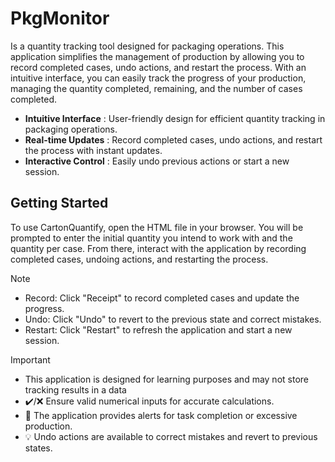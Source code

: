 # PkgMonitor

Is a quantity tracking tool designed for packaging operations. This application simplifies the management of production by allowing you to record completed cases, undo actions, and restart the process. With an intuitive interface, you can easily track the progress of your production, managing the quantity completed, remaining, and the number of cases completed.

- **Intuitive Interface** : User-friendly design for efficient quantity tracking in packaging operations.
- **Real-time Updates** : Record completed cases, undo actions, and restart the process with instant updates.
- **Interactive Control** : Easily undo previous actions or start a new session.

## Getting Started

To use CartonQuantify, open the HTML file in your browser. You will be prompted to enter the initial quantity you intend to work with and the quantity per case. From there, interact with the application by recording completed cases, undoing actions, and restarting the process.

> [!NOTE]
>
> - Record: Click "Receipt" to record completed cases and update the progress.
> - Undo: Click "Undo" to revert to the previous state and correct mistakes.
> - Restart: Click "Restart" to refresh the application and start a new session.

> [!IMPORTANT]
> - This application is designed for learning purposes and may not store tracking results in a data
> - ✔️/❌ Ensure valid numerical inputs for accurate calculations.
> - 🔔 The application provides alerts for task completion or excessive production.
> - 💡 Undo actions are available to correct mistakes and revert to previous states.
